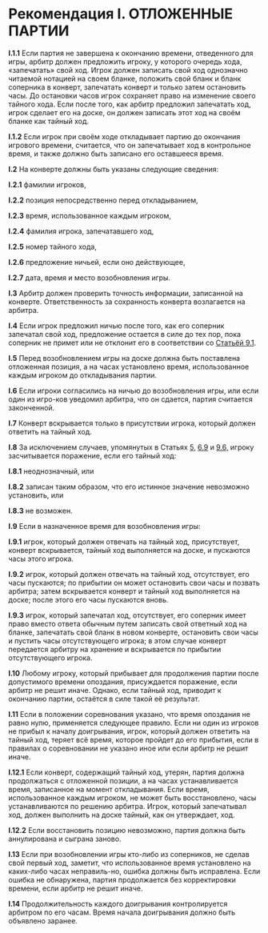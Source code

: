 # Рекомендация I. ОТЛОЖЕННЫЕ ПАРТИИ

**I.1.1** Если партия не завершена к окончанию времени, отведенного для игры, арбитр должен предложить игроку, у которого очередь хода, «запечатать» свой ход. Игрок должен записать свой ход однозначно читаемой нотацией на своем бланке, положить свой бланк и бланк соперника в конверт, запечатать конверт и только затем остановить часы. До остановки часов игрок сохраняет право на изменение своего тайного хода. Если после того, как арбитр предложил запечатать ход, игрок сделает его на доске, он должен записать этот ход на своём бланке как тайный ход.

**I.1.2** Если игрок при своём ходе откладывает партию до окончания игрового времени, считается, что он запечатывает ход в контрольное время, и также должно быть записано его оставшееся время.

**I.2** На конверте должны быть указаны следующие сведения:

**I.2.1** фамилии игроков,

**I.2.2** позиция непосредственно перед откладыванием,

**I.2.3** время, использованное каждым игроком,

**I.2.4** фамилия игрока, запечатавшего ход,

**I.2.5** номер тайного хода,

**I.2.6** предложение ничьей, если оно действующее,

**I.2.7** дата, время и место возобновления игры.

**I.3** Арбитр должен проверить точность информации, записанной на конверте. Ответственность за сохранность конверта возлагается на арбитра.

**I.4** Если игрок предложил ничью после того, как его соперник запечатал свой ход, предложение остается в силе до тех пор, пока соперник не примет или не отклонит его в соответствии со [Статьёй 9.1](/ru/rules/article9).

**I.5** Перед возобновлением игры на доске должна быть поставлена отложенная позиция, а на часах установлено время, использованное каждым игроком до откладывания партии.

**I.6** Если игроки согласились на ничью до возобновления игры, или если один из игро-ков уведомил арбитра, что он сдается, партия считается законченной.

**I.7** Конверт вскрывается только в присутствии игрока, который должен ответить на тайный ход.

**I.8** За исключением случаев, упомянутых в Статьях [5](./article5), [6.9](./article6) и [9.6,](./article9) игроку засчитывается поражение, если его тайный ход:

**I.8.1** неоднозначный, или

**I.8.2** записан таким образом, что его истинное значение невозможно установить, или

**I.8.3** не возможен.

**I.9** Если в назначенное время для возобновления игры:

**I.9.1** игрок, который должен отвечать на тайный ход, присутствует, конверт вскрывается, тайный ход выполняется на доске, и пускаются часы этого игрока.

**I.9.2** игрок, который должен отвечать на тайный ход, отсутствует, его часы пускаются; по прибытии он может остановить свои часы и позвать арбитра; затем вскрывается конверт и тайный ход выполняется на доске; после этого его часы пускаются вновь.

**I.9.3** игрок, который запечатал ход, отсутствует, его соперник имеет право вместо ответа обычным путем записать свой ответный ход на бланке, запечатать свой бланк в новом конверте, остановить свои часы и пустить часы отсутствующего игрока; в этом случае конверт передается арбитру на хранение и вскрывается по прибытии отсутствующего игрока.

**I.10** Любому игроку, который прибывает для продолжения партии после допустимого времени опоздания, присуждается поражение, если арбитр не решит иначе. Однако, если тайный ход, приводит к окончанию партии, остаётся в силе такой её результат.

**I.11** Если в положении соревнования указано, что время опоздания не равно нулю, применяется следующее правило. Если ни один из игроков не прибыл к началу доигрывания, игрок, который должен ответить на тайный ход, теряет всё время, которое пройдет до его прибытия, если в правилах о соревновании не указано иное или если арбитр не решит иначе.

**I.12.1** Если конверт, содержащий тайный ход, утерян, партия должна продолжаться с отложенной позиции, а на часах устанавливается время, записанное на момент откладывания. Если время, использованное каждым игроком, не может быть восстановлено, часы устанавливаются по решению арбитра. Игрок, который запечатывал ход, должен выполнить на доске тайный, как он утверждает, ход.

**I.12.2** Если восстановить позицию невозможно, партия должна быть аннулирована и сыграна заново.

**I.13** Если при возобновлении игры кто-либо из соперников, не сделав свой первый ход, заметит, что использованное время установлено на каких-либо часах неправиль-но, ошибка должны быть исправлена. Если ошибка не обнаружена, партия продолжается без корректировки времени, если арбитр не решит иначе.

**I.14** Продолжительность каждого доигрывания контролируется арбитром по его часам. Время начала доигрывания должно быть объявлено заранее.

